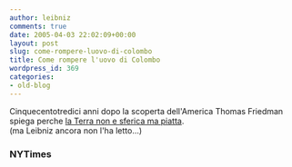 ```yaml
---
author: leibniz
comments: true
date: 2005-04-03 22:02:09+00:00
layout: post
slug: come-rompere-luovo-di-colombo
title: Come rompere l'uovo di Colombo
wordpress_id: 369
categories:
- old-blog
---
```


Cinquecentotredici anni dopo la scoperta dell'America Thomas Friedman spiega perche [la Terra non e sferica ma piatta](http://www.nytimes.com/2005/04/03/magazine/03DOMINANCE.html?ex=1270267200&en=cc2a003cd936d374&ei=5090&partner=rssuserland).  
(ma Leibniz ancora non l'ha letto...)  



### NYTimes
